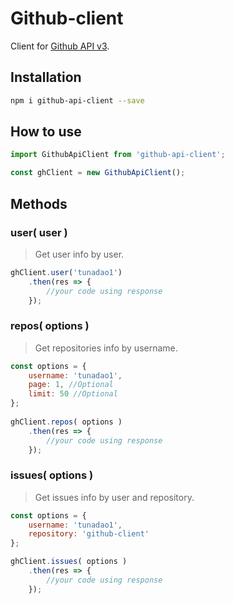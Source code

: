 # Github-client

Client for [Github API v3](https://developer.github.com/v3).

## Installation

```sh
npm i github-api-client --save
```

## How to use

```js
import GithubApiClient from 'github-api-client';

const ghClient = new GithubApiClient();
```

## Methods

### user( user )

> Get user info by user.

```js
ghClient.user('tunadao1')
	.then(res => {
		//your code using response
	});
```

### repos( options )

> Get repositories info by username.

```js
const options = {
	username: 'tunadao1',
	page: 1, //Optional
	limit: 50 //Optional
};
    
ghClient.repos( options )
	.then(res => {
		//your code using response
	});
```

### issues( options )

> Get issues info by user and repository.

```js
const options = {
	username: 'tunadao1',
	repository: 'github-client'
};

ghClient.issues( options )
	.then(res => {
		//your code using response
	});
```